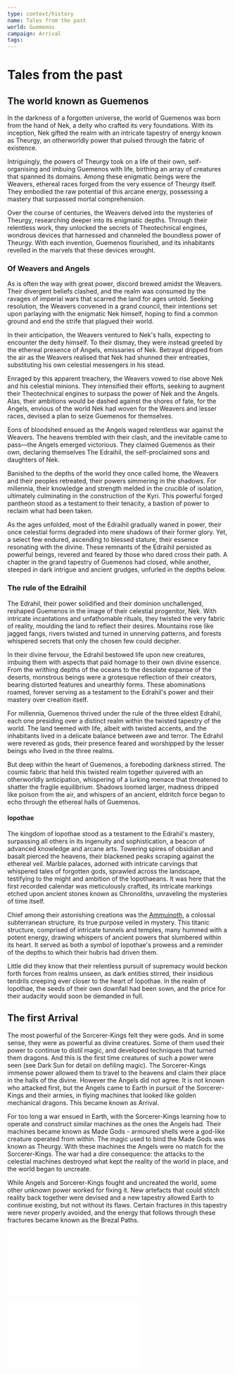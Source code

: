 ```yaml
---
type: context/history
name: Tales from the past
world: Guemenos
campaign: Arrival
tags: 
---
```


# Tales from the past

## The world known as Guemenos

In the darkness of a forgotten universe, the world of Guemenos was born from the hand of Nek, a deity who crafted its very foundations. With its inception, Nek gifted the realm with an intricate tapestry of energy known as Theurgy, an otherworldly power that pulsed through the fabric of existence.

Intriguingly, the powers of Theurgy took on a life of their own, self-organising and imbuing Guemenos with life, birthing an array of creatures that spanned its domains. Among these enigmatic beings were the Weavers, ethereal races forged from the very essence of Theurgy itself. They embodied the raw potential of this arcane energy, possessing a mastery that surpassed mortal comprehension.

Over the course of centuries, the Weavers delved into the mysteries of Theurgy, researching deeper into its enigmatic depths. Through their relentless work, they unlocked the secrets of Theotechnical engines, wondrous devices that harnessed and channeled the boundless power of Theurgy. With each invention, Guemenos flourished, and its inhabitants revelled in the marvels that these devices wrought.

### Of Weavers and Angels

As is often the way with great power, discord brewed amidst the Weavers. Their divergent beliefs clashed, and the realm was consumed by the ravages of imperial wars that scarred the land for ages untold. Seeking resolution, the Weavers convened in a grand council, their intentions set upon parlaying with the enigmatic Nek himself, hoping to find a common ground and end the strife that plagued their world.

In their anticipation, the Weavers ventured to Nek's halls, expecting to encounter the deity himself. To their dismay, they were instead greeted by the ethereal presence of Angels, emissaries of Nek. Betrayal dripped from the air as the Weavers realised that Nek had shunned their entreaties, substituting his own celestial messengers in his stead.

Enraged by this apparent treachery, the Weavers vowed to rise above Nek and his celestial minions. They intensified their efforts, seeking to augment their Theotechnical engines to surpass the power of Nek and the Angels. Alas, their ambitions would be dashed against the shores of fate, for the Angels, envious of the world Nek had woven for the Weavers and lesser races, devised a plan to seize Guemenos for themselves.

Eons of bloodshed ensued as the Angels waged relentless war against the Weavers. The heavens trembled with their clash, and the inevitable came to pass—the Angels emerged victorious. They claimed Guemenos as their own, declaring themselves The Edraihil, the self-proclaimed sons and daughters of Nek.

Banished to the depths of the world they once called home, the Weavers and their peoples retreated, their powers simmering in the shadows. For millennia, their knowledge and strength melded in the crucible of isolation, ultimately culminating in the construction of the Kyri. This powerful forged pantheon stood as a testament to their tenacity, a bastion of power to reclaim what had been taken.

As the ages unfolded, most of the Edraihil gradually waned in power, their once celestial forms degraded into mere shadows of their former glory. Yet, a select few endured, ascending to blessed stature, their essence resonating with the divine. These remnants of the Edraihil persisted as powerful beings, revered and feared by those who dared cross their path. A chapter in the grand tapestry of Guemenos had closed, while another, steeped in dark intrigue and ancient grudges, unfurled in the depths below.

### The rule of the Edraihil

The Edrahil, their power solidified and their dominion unchallenged, reshaped Guemenos in the image of their celestial progenitor, Nek. With intricate incantations and unfathomable rituals, they twisted the very fabric of reality, moulding the land to reflect their desires. Mountains rose like jagged fangs, rivers twisted and turned in unnerving patterns, and forests whispered secrets that only the chosen few could decipher.

In their divine fervour, the Edrahil bestowed life upon new creatures, imbuing them with aspects that paid homage to their own divine essence. From the writhing depths of the oceans to the desolate expanse of the deserts, monstrous beings were a grotesque reflection of their creators, bearing distorted features and unearthly forms. These abominations roamed, forever serving as a testament to the Edrahil's power and their mastery over creation itself.

For millennia, Guemenos thrived under the rule of the three eldest Edrahil, each one presiding over a distinct realm within the twisted tapestry of the world. The land teemed with life, albeit with twisted accents, and the inhabitants lived in a delicate balance between awe and terror. The Edrahil were revered as gods, their presence feared and worshipped by the lesser beings who lived in the three realms.

But deep within the heart of Guemenos, a foreboding darkness stirred. The cosmic fabric that held this twisted realm together quivered with an otherworldly anticipation, whispering of a lurking menace that threatened to shatter the fragile equilibrium. Shadows loomed larger, madness dripped like poison from the air, and whispers of an ancient, eldritch force began to echo through the ethereal halls of Guemenos.

#### Iopothae

The kingdom of Iopothae stood as a testament to the Edrahil's mastery, surpassing all others in its ingenuity and sophistication, a beacon of advanced knowledge and arcane arts. Towering spires of obsidian and basalt pierced the heavens, their blackened peaks scraping against the ethereal veil. Marble palaces, adorned with intricate carvings that whispered tales of forgotten gods, sprawled across the landscape, testifying to the might and ambition of the Iopothaeans. It was here that the first recorded calendar was meticulously crafted, its intricate markings etched upon ancient stones known as Chronoliths, unraveling the mysteries of time itself.

Chief among their astonishing creations was the [Ammuinoth](../realms.md#Ammuinoth), a colossal subterranean structure, its true purpose veiled in mystery. This titanic structure, comprised of intricate tunnels and temples, many hummed with a potent energy, drawing whispers of ancient powers that slumbered within its heart. It served as both a symbol of Iopothae's prowess and a reminder of the depths to which their hubris had driven them.

Little did they know that their relentless pursuit of supremacy would beckon forth forces from realms unseen, as dark entities stirred, their insidious tendrils creeping ever closer to the heart of Iopothae. In the realm of Iopothae, the seeds of their own downfall had been sown, and the price for their audacity would soon be demanded in full.

## The first Arrival

The most powerful of the Sorcerer-Kings felt they were gods. And in some sense, they were as powerful as divine creatures. Some of them used their power to continue to distil magic, and developed techniques that turned them dragons. And this is the first time creatures of such a power were seen (see Dark Sun for detail on defiling magic). The Sorcerer-Kings immense power allowed them to travel to the heavens and claim their place in the halls of the divine. However the Angels did not agree. It is not known who attacked first, but the Angels came to Earth in pursuit of the Sorcerer-Kings and their armies, in flying machines that looked like golden mechanical dragons. This became known as Arrival.

For too long a war ensued in Earth, with the Sorcerer-Kings learning how to operate and construct similar machines as the ones the Angels had. Their machines became known as Made Gods - armoured shells were a god-like creature operated from within. The magic used to bind the Made Gods was known as Theurgy. With these machines the Angels were no match for the Sorcerer-Kings. The war had a dire consequence: the attacks to the celestial machines destroyed what kept the reality of the world in place, and the world began to uncreate.

While Angels and Sorcerer-Kings fought and uncreated the world, some other unknown power worked for fixing it. New artefacts that could stitch reality back together were devised and a new tapestry allowed Earth to continue existing, but not without its flaws. Certain fractures in this tapestry were never properly avoided, and the energy that follows through these fractures became known as the Brezal Paths.



![The Kyri](secrets/secretsHistory.md#The%20Kyri)

![Absent Angels](secrets/secretsHistory.md#Absent%20Angels)


